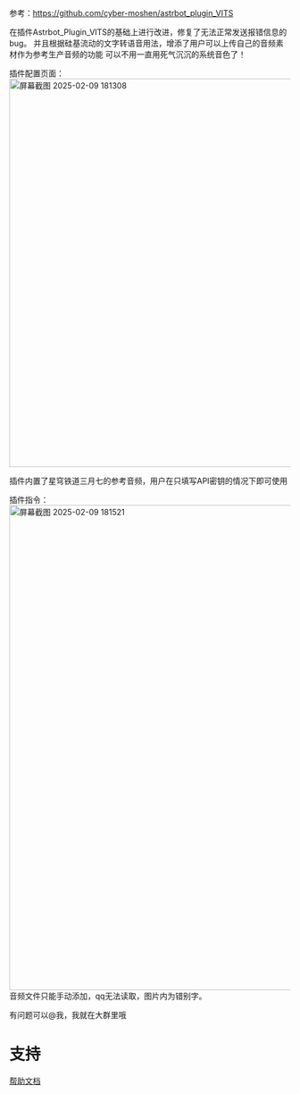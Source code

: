 参考：https://github.com/cyber-moshen/astrbot_plugin_VITS

在插件Astrbot_Plugin_VITS的基础上进行改进，修复了无法正常发送报错信息的bug。
并且根据硅基流动的文字转语音用法，增添了用户可以上传自己的音频素材作为参考生产音频的功能
可以不用一直用死气沉沉的系统音色了！

插件配置页面：
<img width="696" alt="屏幕截图 2025-02-09 181308" src="https://github.com/user-attachments/assets/5d0bf1b9-af48-4bb0-98ad-64c68803bcd8" />

插件内置了星穹铁道三月七的参考音频，用户在只填写API密钥的情况下即可使用

插件指令：
<img width="869" alt="屏幕截图 2025-02-09 181521" src="https://github.com/user-attachments/assets/7d50db2b-3806-4828-af03-0413b9b73202" />
音频文件只能手动添加，qq无法读取，图片内为错别字。

有问题可以@我，我就在大群里哦
# 支持

[帮助文档](https://astrbot.soulter.top/center/docs/%E5%BC%80%E5%8F%91/%E6%8F%92%E4%BB%B6%E5%BC%80%E5%8F%91/
)
